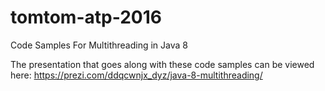 # tomtom-atp-2016
Code Samples For Multithreading in Java 8

The presentation that goes along with these code samples can be viewed here:
https://prezi.com/ddqcwnjx_dyz/java-8-multithreading/

